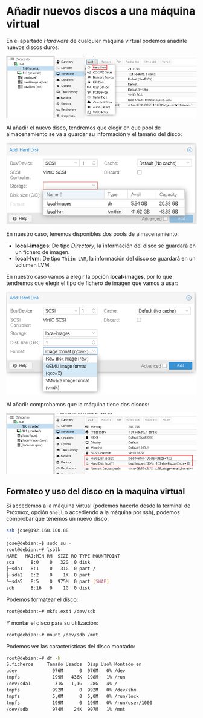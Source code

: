 # Añadir nuevos discos a una máquina virtual

En el apartado *Hardware* de cualquier máquina virtual podemos añadirle nuevos discos duros:

![new_disco](img/new_disco.png)

Al añadir el nuevo disco, tendremos que elegir en que pool de almacenamiento se va a guardar su información y el tamaño del disco:

![new_disco](img/new_disco2.png)

En nuestro caso, tenemos disponibles dos pools de almacenamiento:

* **local-images**: De tipo *Directory*, la información del disco se guardará en un fichero de imagen.
* **local-lvm**: De tipo `Thiin-LVM`, la información del disco se guardará en un volumen LVM.

En nuestro caso vamos a elegir la opción **local-images**, por lo que tendremos que elegir el tipo de fichero de imagen que vamos a usar:

![new_disco](img/new_disco3.png)

Al añadir comprobamos que la máquina tiene dos discos:

![new_disco](img/new_disco4.png)

## Formateo y uso del disco en la maquina virtual

Si accedemos a la máquina virtual (podemos hacerlo desde la terminal de Proxmox, opción `Shell` o accediendo a la máquina por ssh), podemos comprobar que tenemos un nuevo disco:

```bash
ssh jose@192.168.100.88
...
jose@debian:~$ sudo su -
root@debian:~# lsblk
NAME   MAJ:MIN RM  SIZE RO TYPE MOUNTPOINT
sda      8:0    0   32G  0 disk 
├─sda1   8:1    0   31G  0 part /
├─sda2   8:2    0    1K  0 part 
└─sda5   8:5    0  975M  0 part [SWAP]
sdb      8:16   0    1G  0 disk 
```

Podemos formatear el disco:

```bash
root@debian:~# mkfs.ext4 /dev/sdb
```

Y montar el disco para su utilización:

```bash
root@debian:~# mount /dev/sdb /mnt
```

Podemos ver las características del disco montado:

```bash
root@debian:~# df -h
S.ficheros     Tamaño Usados  Disp Uso% Montado en
udev             976M      0  976M   0% /dev
tmpfs            199M   436K  198M   1% /run
/dev/sda1         31G   1,1G   28G   4% /
tmpfs            992M      0  992M   0% /dev/shm
tmpfs            5,0M      0  5,0M   0% /run/lock
tmpfs            199M      0  199M   0% /run/user/1000
/dev/sdb         974M    24K  907M   1% /mnt
```




